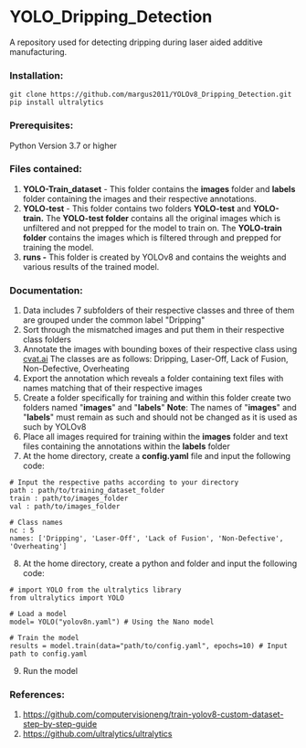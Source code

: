 # YOLO_Dripping_Detection
 A repository used for detecting dripping during laser aided additive manufacturing.

 ### Installation:

```
git clone https://github.com/margus2011/YOLOv8_Dripping_Detection.git
pip install ultralytics

```

### Prerequisites:

Python Version 3.7 or higher

### Files contained:

1.  **YOLO-Train_dataset** - This folder contains the **images** folder and **labels** folder containing the images and their respective annotations.
2.  **YOLO-test** - This folder contains two folders **YOLO-test** and **YOLO-train.** The **YOLO-test folder** contains all the original images which is unfiltered and not prepped for the model to train on. The **YOLO-train folder** contains the images which is filtered through and prepped for training the model.
3.  **runs -** This folder is created by YOLOv8 and contains the weights and various results of the trained model.

### Documentation:

1.  Data includes 7 subfolders of their respective classes and three of them are grouped under the common label "Dripping"
2.  Sort through the mismatched images and put them in their respective class folders
3.  Annotate the images with bounding boxes of their respective class using [cvat.ai](http://cvat.ai) The classes are as follows: Dripping, Laser-Off, Lack of Fusion, Non-Defective, Overheating
4.  Export the annotation which reveals a folder containing text files with names matching that of their respective images
5.  Create a folder specifically for training and within this folder create two folders named "**images**" and "**labels**" **Note**: The names of "**images**" and "**labels**" must remain as such and should not be changed as it is used as such by YOLOv8
6.  Place all images required for training within the **images** folder and text files containing the annotations within the **labels** folder
7.  At the home directory, create a **config.yaml** file and input the following code:

```
# Input the respective paths according to your directory
path : path/to/training_dataset_folder
train : path/to/images_folder
val : path/to/images_folder

# Class names
nc : 5
names: ['Dripping', 'Laser-Off', 'Lack of Fusion', 'Non-Defective', 'Overheating']

```

8.  At the home directory, create a python and folder and input the following code:

```
# import YOLO from the ultralytics library
from ultralytics import YOLO

# Load a model
model= YOLO("yolov8n.yaml") # Using the Nano model

# Train the model
results = model.train(data="path/to/config.yaml", epochs=10) # Input path to config.yaml

```

9.  Run the model

### References:

1.  <https://github.com/computervisioneng/train-yolov8-custom-dataset-step-by-step-guide>
2.  <https://github.com/ultralytics/ultralytics>
